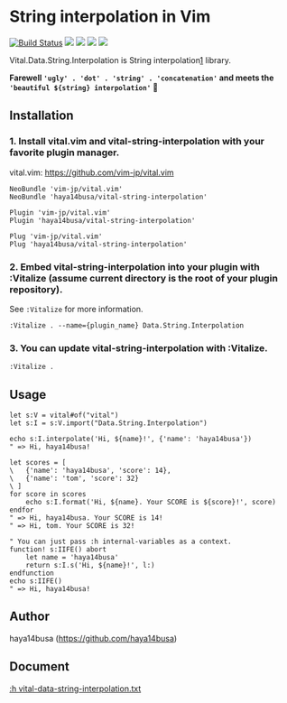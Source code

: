 String interpolation in Vim
===========================
[![Build Status](https://travis-ci.org/haya14busa/vital-string-interpolation.svg?branch=master)](https://travis-ci.org/haya14busa/vital-string-interpolation)
[![](https://img.shields.io/github/release/haya14busa/vital-string-interpolation.svg)](https://github.com/haya14busa/vital-string-interpolation/releases)
[![](https://img.shields.io/github/issues/haya14busa/vital-string-interpolation.svg)](https://github.com/haya14busa/vital-string-interpolation/issues)
[![](https://img.shields.io/badge/license-MIT-blue.svg)](LICENSE)
[![](https://img.shields.io/badge/doc-%3Ah%20vital--data--string--interpolation.txt-red.svg)](doc/vital-data-string-interpolation.txt)

Vital.Data.String.Interpolation is String interpolation[1] library.

**Farewell `'ugly' . 'dot' . 'string' . 'concatenation'` and meets the `'beautiful ${string} interpolation'` :heartbeat:**

[1]: http://en.wikipedia.org/wiki/String_interpolation

Installation
------------

### 1. Install vital.vim and vital-string-interpolation with your favorite plugin manager.

vital.vim: https://github.com/vim-jp/vital.vim

```vim
NeoBundle 'vim-jp/vital.vim'
NeoBundle 'haya14busa/vital-string-interpolation'

Plugin 'vim-jp/vital.vim'
Plugin 'haya14busa/vital-string-interpolation'

Plug 'vim-jp/vital.vim'
Plug 'haya14busa/vital-string-interpolation'
```

### 2. Embed vital-string-interpolation into your plugin with :Vitalize (assume current directory is the root of your plugin repository).
See `:Vitalize` for more information.

```vim
:Vitalize . --name={plugin_name} Data.String.Interpolation
```

### 3. You can update vital-string-interpolation with :Vitalize.

```vim
:Vitalize .
```

Usage
-----

```vim
let s:V = vital#of("vital")
let s:I = s:V.import("Data.String.Interpolation")

echo s:I.interpolate('Hi, ${name}!', {'name': 'haya14busa'})
" => Hi, haya14busa!

let scores = [
\   {'name': 'haya14busa', 'score': 14},
\   {'name': 'tom', 'score': 32}
\ ]
for score in scores
    echo s:I.format('Hi, ${name}. Your SCORE is ${score}!', score)
endfor
" => Hi, haya14busa. Your SCORE is 14!
" => Hi, tom. Your SCORE is 32!

" You can just pass :h internal-variables as a context.
function! s:IIFE() abort
    let name = 'haya14busa'
    return s:I.s('Hi, ${name}!', l:)
endfunction
echo s:IIFE()
" => Hi, haya14busa!
```

Author
------
haya14busa (https://github.com/haya14busa)

Document
--------
[:h vital-data-string-interpolation.txt](doc/vital-data-string-interpolation.txt)
